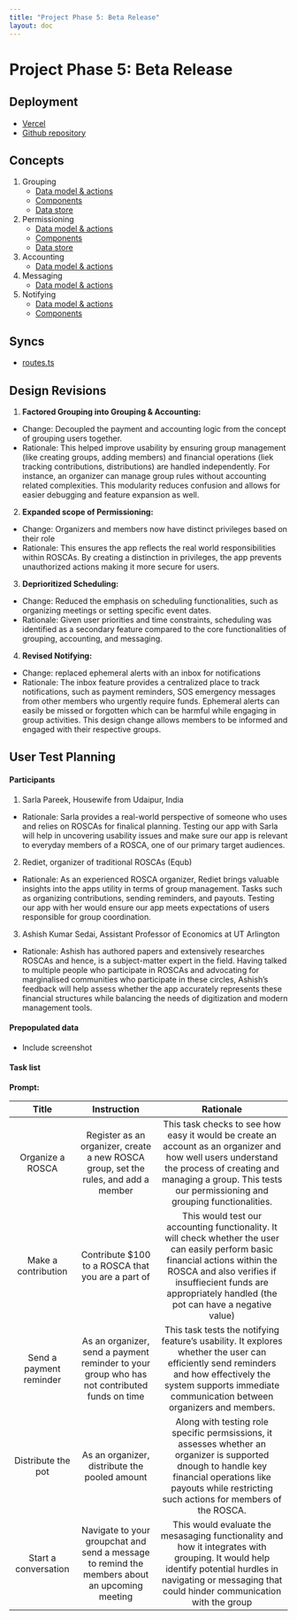 ```yaml
---
title: "Project Phase 5: Beta Release"
layout: doc
---
```


# Project Phase 5: Beta Release

## Deployment
- [Vercel](https://oscar-kappa.vercel.app/)
- [Github repository](https://github.com/angelwhipple/oscar)

## Concepts
1. Grouping
   - [Data model & actions](https://github.com/angelwhipple/oscar/blob/main/server/concepts/grouping.ts)
   - [Components](https://github.com/angelwhipple/oscar/tree/main/client/components/Grouping)
   - [Data store](https://github.com/angelwhipple/oscar/blob/main/client/stores/group.ts)
2. Permissioning
   - [Data model & actions](https://github.com/angelwhipple/oscar/blob/main/server/concepts/permissioning.ts)
   - [Components](https://github.com/angelwhipple/oscar/tree/main/client/components/Permission)
   - [Data store](https://github.com/angelwhipple/oscar/blob/main/client/stores/user.ts)
3. Accounting
    - [Data model & actions](https://github.com/angelwhipple/oscar/blob/main/server/concepts/accounting.ts)
4. Messaging
   - [Data model & actions](https://github.com/angelwhipple/oscar/blob/main/server/concepts/messaging.ts)
5. Notifying
   - [Data model & actions](https://github.com/angelwhipple/oscar/blob/main/server/concepts/notifying.ts)
   - [Components](https://github.com/angelwhipple/oscar/tree/main/client/components/Notifying)

## Syncs
- [routes.ts](https://github.com/angelwhipple/oscar/blob/main/server/routes.ts)

## Design Revisions
1. **Factored Grouping into Grouping & Accounting:** 
- Change: Decoupled the payment and accounting logic from the concept of grouping users together.
- Rationale: This helped improve usability by ensuring group management (like creating groups, adding members) and financial operations (liek tracking contributions, distributions) are handled independently. For instance, an organizer can manage group rules without accounting related complexities. This modularity reduces confusion and allows for easier debugging and feature expansion as well.

2. **Expanded scope of Permissioning:**
- Change: Organizers and members now have distinct privileges based on their role
- Rationale: This ensures the app reflects the real world responsibilities within ROSCAs. By creating a distinction in privileges, the app prevents unauthorized actions making it more secure for users. 

3. **Deprioritized Scheduling:**
- Change: Reduced the emphasis on scheduling functionalities, such as organizing meetings or setting specific event dates.
- Rationale: Given user priorities and time constraints, scheduling was identified as a secondary feature compared to the core functionalities of grouping, accounting, and messaging.

4. **Revised Notifying:** 
- Change: replaced ephemeral alerts with an inbox for notifications
- Rationale: The inbox feature provides a centralized place to track notifications, such as payment reminders, SOS emergency messages from other members who urgently require funds. Ephemeral alerts can easily be missed or forgotten which can be harmful while engaging in group activities. This design change allows members to be informed and engaged with their respective groups.

## User Test Planning

#### Participants
1. Sarla Pareek, Housewife from Udaipur, India
- Rationale: Sarla provides a real-world perspective of someone who uses and relies on ROSCAs for finalical planning. Testing our app with Sarla will help in uncovering usability issues and make sure our app is relevant to everyday members of a ROSCA, one of our primary target audiences.
2. Rediet, organizer of traditional ROSCAs (Equb)
- Rationale: As an experienced ROSCA organizer, Rediet brings valuable insights into the apps utility in terms of group management. Tasks such as organizing contributions, sending reminders, and payouts. Testing our app with her would ensure our app meets expectations of users responsible for group coordination. 
3. Ashish Kumar Sedai, Assistant Professor of Economics at UT Arlington
- Rationale: Ashish has authored papers and extensively researches ROSCAs and hence, is a subject-matter expert in the field. Having talked to multiple people who participate in ROSCAs and advocating for marginalised communities who participate in these circles, Ashish’s feedback will help assess whether the app accurately represents these financial structures while balancing the needs of digitization and modern management tools.

#### Prepopulated data
- Include screenshot

#### Task list
**Prompt:**

|          Title          | Instruction |   Rationale    |
|:-----------------------:|:-----------:|:--------------:|
|    Organize a ROSCA     | Register as an organizer, create a new ROSCA group, set the rules, and add a member  | This task checks to see how easy it would be create an account as an organizer and how well users understand the process of creating and managing a group. This tests our permissioning and grouping functionalities.  |
|   Make a contribution   | Contribute $100 to a ROSCA that you are a part of | This would test our accounting functionality. It will check whether the user can easily perform basic financial actions within the ROSCA and also verifies if insuffiecient funds are appropriately handled (the pot can have a negative value) |
| Send a payment reminder | As an organizer, send a payment reminder to your group who has not contributed funds on time  | This task tests the notifying feature’s usability. It explores whether the user can efficiently send reminders and how effectively the system supports immediate communication between organizers and members.   |
|   Distribute the pot    | As an organizer, distribute the pooled amount  | Along with testing role specific permsissions, it assesses whether an organizer is supported dnough to handle key financial operations like payouts while restricting such actions for members of the ROSCA.  |
|  Start a conversation   | Navigate to your groupchat and send a message to remind the members about an upcoming meeting  | This would evaluate the mesasaging functionality and how it integrates with grouping. It would help identify potential hurdles in navigating or messaging that could hinder communication with the group  |
